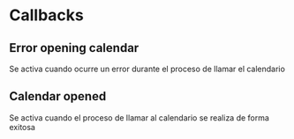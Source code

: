 # Callbacks

## Error opening calendar

Se activa cuando ocurre un error durante el proceso de llamar el calendario

## Calendar opened

Se activa cuando el proceso de llamar al calendario se realiza de forma exitosa

